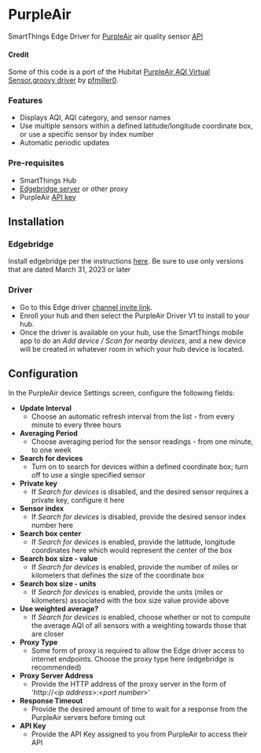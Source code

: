 # PurpleAir
SmartThings Edge Driver for [PurpleAir](https://www2.purpleair.com/) air quality sensor [API](https://api.purpleair.com/#api-welcome)

#### Credit
Some of this code is a port of the Hubitat [PurpleAir AQI Virtual Sensor.groovy driver](https://github.com/pfmiller0/Hubitat/blob/main/PurpleAir%20AQI%20Virtual%20Sensor.groovy) by [pfmiller0](https://github.com/pfmiller0).

### Features
* Displays AQI, AQI category, and sensor names
* Use multiple sensors within a defined latitude/longitude coordinate box, or use a specific sensor by index number
* Automatic periodic updates

### Pre-requisites
* SmartThings Hub
* [Edgebridge server](https://github.com/toddaustin07/edgebridge) or other proxy
* PurpleAir [API key](https://develop.purpleair.com/keys)

## Installation
### Edgebridge
Install edgebridge per the instructions [here](https://github.com/toddaustin07/edgebridge/blob/main/README.md).  Be sure to use only versions that are dated March 31, 2023 or later
### Driver
* Go to this Edge driver [channel invite link](https://bestow-regional.api.smartthings.com/invite/Q1jP7BqnNNlL).
* Enroll your hub and then select the PurpleAir Driver V1 to install to your hub.
* Once the driver is available on your hub, use the SmartThings mobile app to do an *Add device / Scan for nearby devices*, and a new device will be created in whatever room in which your hub device is located.

## Configuration
In the PurpleAir device Settings screen, configure the following fields:
* **Update Interval**
  * Choose an automatic refresh interval from the list - from every minute to every three hours
* **Averaging Period**
  * Choose averaging period for the sensor readings - from one minute, to one week
* **Search for devices**
  * Turn on to search for devices within a defined coordinate box; turn off to use a single specified sensor
* **Private key**
  * If *Search for devices* is disabled, and the desired sensor requires a private key, configure it here
* **Sensor index**
  * If *Search for devices* is disabled, provide the desired sensor index number here
* **Search box center**
  * If *Search for devices* is enabled, provide the latitude, longitude coordinates here which would represent the center of the box
* **Search box size - value**
  * If *Search for devices* is enabled, provide the number of miles or kilometers that defines the size of the coordinate box
* **Search box size - units**
  * If *Search for devices* is enabled, provide the units (miles or kilometers) associated with the box size value provide above
* **Use weighted average?**
  * If *Search for devices* is enabled, choose whether or not to compute the average AQI of all sensors with a weighting towards those that are closer
* **Proxy Type**
  * Some form of proxy is required to allow the Edge driver access to internet endpoints.  Choose the proxy type here (edgebridge is recommended)
* **Proxy Server Address**
  * Provide the HTTP address of the proxy server in the form of 'http://\<*ip address*\>:\<*port number*\>'
* **Response Timeout**
  * Provide the desired amount of time to wait for a response from the PurpleAir servers before timing out
* **API Key**
  * Provide the API Key assigned to you from PurpleAir to access their API
